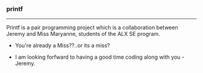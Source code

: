### printf
---
Printf is a pair programming project which is a collaboration between Jeremy and Miss Maryanne, students of the ALX SE program. 

* You're already a Miss??..or its a miss?

* I am looking forfward to having a good time coding along with you - Jeremy.
